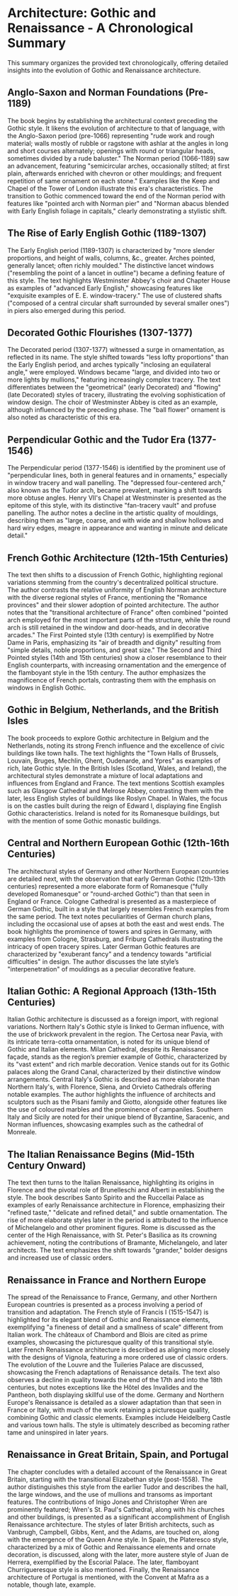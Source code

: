 # Architecture: Gothic and Renaissance - A Chronological Summary

This summary organizes the provided text chronologically, offering detailed insights into the evolution of Gothic and Renaissance architecture.

## Anglo-Saxon and Norman Foundations (Pre-1189)

The book begins by establishing the architectural context preceding the Gothic style.  It likens the evolution of architecture to that of language, with the Anglo-Saxon period (pre-1066) representing "rude work and rough material; walls mostly of rubble or ragstone with ashlar at the angles in long and short courses alternately; openings with round or triangular heads, sometimes divided by a rude baluster." The Norman period (1066-1189) saw an advancement, featuring "semicircular arches, occasionally stilted; at first plain, afterwards enriched with chevron or other mouldings; and frequent repetition of same ornament on each stone."  Examples like the Keep and Chapel of the Tower of London illustrate this era's characteristics.  The transition to Gothic commenced toward the end of the Norman period with features like "pointed arch with Norman pier" and "Norman abacus blended with Early English foliage in capitals," clearly demonstrating a stylistic shift.

## The Rise of Early English Gothic (1189-1307)

The Early English period (1189-1307) is characterized by "more slender proportions, and height of walls, columns, &c., greater. Arches pointed, generally lancet; often richly moulded." The distinctive lancet windows ("resembling the point of a lancet in outline") became a defining feature of this style. The text highlights Westminster Abbey's choir and Chapter House as examples of "advanced Early English," showcasing features like "exquisite examples of E. E. window-tracery."  The use of clustered shafts ("composed of a central circular shaft surrounded by several smaller ones") in piers also emerged during this period.

## Decorated Gothic Flourishes (1307-1377)

The Decorated period (1307-1377) witnessed a surge in ornamentation, as reflected in its name.  The style shifted towards "less lofty proportions" than the Early English period, and arches typically "inclosing an equilateral angle," were employed.  Windows became "large, and divided into two or more lights by mullions," featuring increasingly complex tracery.   The text differentiates between the "geometrical" (early Decorated) and "flowing" (late Decorated) styles of tracery, illustrating the evolving sophistication of window design. The choir of Westminster Abbey is cited as an example, although influenced by the preceding phase.  The "ball flower" ornament is also noted as characteristic of this era.


## Perpendicular Gothic and the Tudor Era (1377-1546)

The Perpendicular period (1377-1546) is identified by the prominent use of "perpendicular lines, both in general features and in ornaments," especially in window tracery and wall panelling. The "depressed four-centered arch," also known as the Tudor arch, became prevalent, marking a shift towards more obtuse angles.  Henry VII's Chapel at Westminster is presented as the epitome of this style, with its distinctive "fan-tracery vault" and profuse panelling. The author notes a decline in the artistic quality of mouldings, describing them as "large, coarse, and with wide and shallow hollows and hard wiry edges, meagre in appearance and wanting in minute and delicate detail."

## French Gothic Architecture (12th-15th Centuries)

The text then shifts to a discussion of French Gothic, highlighting regional variations stemming from the country's decentralized political structure.  The author contrasts the relative uniformity of English Norman architecture with the diverse regional styles of France, mentioning the "Romance provinces" and their slower adoption of pointed architecture.  The author notes that the "transitional architecture of France" often combined "pointed arch employed for the most important parts of the structure, while the round arch is still retained in the window and door-heads, and in decorative arcades."  The First Pointed style (13th century) is exemplified by Notre Dame in Paris, emphasizing its "air of breadth and dignity" resulting from "simple details, noble proportions, and great size."  The Second and Third Pointed styles (14th and 15th centuries) show a closer resemblance to their English counterparts, with increasing ornamentation and the emergence of the flamboyant style in the 15th century.  The author emphasizes the magnificence of French portals, contrasting them with the emphasis on windows in English Gothic.

## Gothic in Belgium, Netherlands, and the British Isles

The book proceeds to explore Gothic architecture in Belgium and the Netherlands, noting its strong French influence and the excellence of civic buildings like town halls.  The text highlights the "Town Halls of Brussels, Louvain, Bruges, Mechlin, Ghent, Oudenarde, and Ypres" as examples of rich, late Gothic style.  In the British Isles (Scotland, Wales, and Ireland), the architectural styles demonstrate a mixture of local adaptations and influences from England and France.  The text mentions Scottish examples such as Glasgow Cathedral and Melrose Abbey, contrasting them with the later, less English styles of buildings like Roslyn Chapel.  In Wales, the focus is on the castles built during the reign of Edward I, displaying fine English Gothic characteristics.  Ireland is noted for its Romanesque buildings, but with the mention of some Gothic monastic buildings.

## Central and Northern European Gothic (12th-16th Centuries)

The architectural styles of Germany and other Northern European countries are detailed next, with the observation that early German Gothic (12th-13th centuries) represented a more elaborate form of Romanesque ("fully developed Romanesque" or "round-arched Gothic") than that seen in England or France.  Cologne Cathedral is presented as a masterpiece of German Gothic, built in a style that largely resembles French examples from the same period.  The text notes peculiarities of German church plans, including the occasional use of apses at both the east and west ends.  The book highlights the prominence of towers and spires in Germany, with examples from Cologne, Strasburg, and Friburg Cathedrals illustrating the intricacy of open tracery spires.  Later German Gothic features are characterized by "exuberant fancy" and a tendency towards "artificial difficulties" in design.  The author discusses the late style’s "interpenetration" of mouldings as a peculiar decorative feature.

## Italian Gothic: A Regional Approach (13th-15th Centuries)

Italian Gothic architecture is discussed as a foreign import, with regional variations.  Northern Italy's Gothic style is linked to German influence, with the use of brickwork prevalent in the region.  The Certosa near Pavia, with its intricate terra-cotta ornamentation, is noted for its unique blend of Gothic and Italian elements.  Milan Cathedral, despite its Renaissance façade, stands as the region’s premier example of Gothic, characterized by its "vast extent" and rich marble decoration. Venice stands out for its Gothic palaces along the Grand Canal, characterized by their distinctive window arrangements. Central Italy's Gothic is described as more elaborate than Northern Italy's, with Florence, Siena, and Orvieto Cathedrals offering notable examples.  The author highlights the influence of architects and sculptors such as the Pisani family and Giotto, alongside other features like the use of coloured marbles and the prominence of campaniles. Southern Italy and Sicily are noted for their unique blend of Byzantine, Saracenic, and Norman influences, showcasing examples such as the cathedral of Monreale.

## The Italian Renaissance Begins (Mid-15th Century Onward)

The text then turns to the Italian Renaissance, highlighting its origins in Florence and the pivotal role of Brunelleschi and Alberti in establishing the style.  The book describes Santo Spirito and the Ruccellai Palace as examples of early Renaissance architecture in Florence, emphasizing their "refined taste," "delicate and refined detail," and subtle ornamentation.  The rise of more elaborate styles later in the period is attributed to the influence of Michelangelo and other prominent figures.  Rome is discussed as the center of the High Renaissance, with St. Peter's Basilica as its crowning achievement, noting the contributions of Bramante, Michelangelo, and later architects. The text emphasizes the shift towards "grander," bolder designs and increased use of classic orders.

## Renaissance in France and Northern Europe

The spread of the Renaissance to France, Germany, and other Northern European countries is presented as a process involving a period of transition and adaptation.  The French style of Francis I (1515-1547) is highlighted for its elegant blend of Gothic and Renaissance elements, exemplifying "a fineness of detail and a smallness of scale" different from Italian work.  The châteaux of Chambord and Blois are cited as prime examples, showcasing the picturesque quality of this transitional style.  Later French Renaissance architecture is described as aligning more closely with the designs of Vignola, featuring a more ordered use of classic orders.  The evolution of the Louvre and the Tuileries Palace are discussed, showcasing the French adaptations of Renaissance details.  The text also observes a decline in quality towards the end of the 17th and into the 18th centuries, but notes exceptions like the Hôtel des Invalides and the Pantheon, both displaying skillful use of the dome.  Germany and Northern Europe's Renaissance is detailed as a slower adaptation than that seen in France or Italy, with much of the work retaining a picturesque quality, combining Gothic and classic elements.  Examples include Heidelberg Castle and various town halls.  The style is ultimately described as becoming rather tame and uninspired in later years.

## Renaissance in Great Britain, Spain, and Portugal

The chapter concludes with a detailed account of the Renaissance in Great Britain, starting with the transitional Elizabethan style (post-1558). The author distinguishes this style from the earlier Tudor and describes the hall, the large windows, and the use of mullions and transoms as important features.  The contributions of Inigo Jones and Christopher Wren are prominently featured; Wren's St. Paul's Cathedral, along with his churches and other buildings, is presented as a significant accomplishment of English Renaissance architecture. The styles of later British architects, such as Vanbrugh, Campbell, Gibbs, Kent, and the Adams, are touched on, along with the emergence of the Queen Anne style. In Spain, the Plateresco style, characterized by a mix of Gothic and Renaissance elements and ornate decoration, is discussed, along with the later, more austere style of Juan de Herrera, exemplified by the Escorial Palace.  The later, flamboyant Churrigueresque style is also mentioned.  Finally, the Renaissance architecture of Portugal is mentioned, with the Convent at Mafra as a notable, though late, example.

